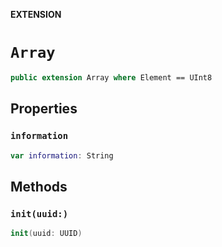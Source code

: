 **EXTENSION**

# `Array`
```swift
public extension Array where Element == UInt8
```

## Properties
### `information`

```swift
var information: String
```

## Methods
### `init(uuid:)`

```swift
init(uuid: UUID)
```
